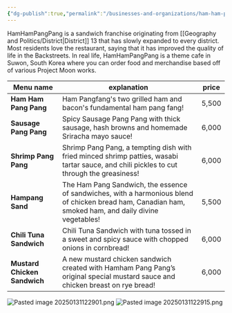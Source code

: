 ```yaml
---
{"dg-publish":true,"permalink":"/businesses-and-organizations/ham-ham-pang-pang/"}
---
```


HamHamPangPang is a sandwich franchise originating from [[Geography and Politics/District\|District]] 13 that has slowly expanded to every district. Most residents love the restaurant, saying that it has improved the quality of life in the Backstreets. In real life, HamHamPangPang is a theme cafe in Suwon, South Korea where you can order food and merchandise based off of various Project Moon works.

| **Menu name**                | **explanation**                                                                                                                                        | **price** |
| ---------------------------- | ------------------------------------------------------------------------------------------------------------------------------------------------------ | --------- |
| **Ham Ham Pang Pang**        | Ham Pangfang's two grilled ham and bacon's fundamental ham pang fang!                                                                                  | 5,500     |
| **Sausage Pang Pang**        | Spicy Sausage Pang Pang with thick sausage, hash browns and homemade Sriracha mayo sauce!                                                              | 6,000     |
| **Shrimp Pang Pang**         | Shrimp Pang Pang, a tempting dish with fried minced shrimp patties, wasabi tartar sauce, and chili pickles to cut through the greasiness!              | 6,000     |
| **Hampang Sand**             | The Ham Pang Sandwich, the essence of sandwiches, with a harmonious blend of chicken bread ham, Canadian ham, smoked ham, and daily divine vegetables! | 5,500     |
| **Chili Tuna Sandwich**      | Chili Tuna Sandwich with tuna tossed in a sweet and spicy sauce with chopped onions in cornbread!                                                      | 6,000     |
| **Mustard Chicken Sandwich** | A new mustard chicken sandwich created with Hamham Pang Pang’s original special mustard sauce and chicken breast on rye bread!                         | 6,000     |
![Pasted image 20250131122901.png](/img/user/Images/Pasted%20image%2020250131122901.png)
![Pasted image 20250131122915.png](/img/user/Images/Pasted%20image%2020250131122915.png)
